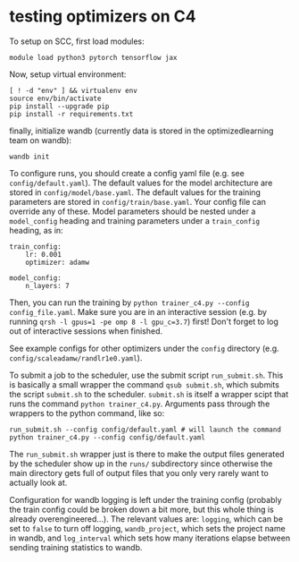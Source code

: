 # testing optimizers on C4

To setup on SCC, first load modules:

```
module load python3 pytorch tensorflow jax
```

Now, setup virtual environment:

```
[ ! -d "env" ] && virtualenv env
source env/bin/activate
pip install --upgrade pip
pip install -r requirements.txt
```

finally, initialize wandb (currently data is stored in the optimizedlearning team on wandb):

```
wandb init
```

To configure runs, you should create a config yaml file (e.g. see `config/default.yaml`). The default values for the model architecture are stored in `config/model/base.yaml`.
The default values for the training parameters are stored in `config/train/base.yaml`. Your config file can override any of these. Model parameters
should be nested under a `model_config` heading and training parameters under a `train_config` heading, as in:
```
train_config:
    lr: 0.001
    optimizer: adamw

model_config:
    n_layers: 7
```
Then, you can run the training by `python trainer_c4.py --config config_file.yaml`. Make sure you are in an interactive session (e.g. by running `qrsh -l gpus=1 -pe omp 8 -l gpu_c=3.7`) first! Don't forget to log out of interactive sessions when finished.

See example configs for other optimizers under the `config` directory (e.g. `config/scaleadamw/randlr1e0.yaml`).

To submit a job to the scheduler, use the submit script `run_submit.sh`. This is basically a small wrapper the command `qsub submit.sh`, which submits the script `submit.sh` to the scheduler. `submit.sh` is itself a wrapper scipt that runs the command `python trainer_c4.py`. Arguments pass through the wrappers to the python command, like so:
```
run_submit.sh --config config/default.yaml # will launch the command python trainer_c4.py --config config/default.yaml
```
The `run_submit.sh` wrapper just is there to make the output files generated by the scheduler show up in the `runs/` subdirectory since otherwise the main directory gets full of output files that you only very rarely want to actually look at.


Configuration for wandb logging is left under the training config (probably the train config could be broken down a bit more, but this whole thing is
already overengineered...). The relevant values are: `logging`, which can be set to `false` to turn off logging, `wandb_project`, which sets the project
name in wandb, and `log_interval` which sets how many iterations elapse between sending training statistics to wandb.

